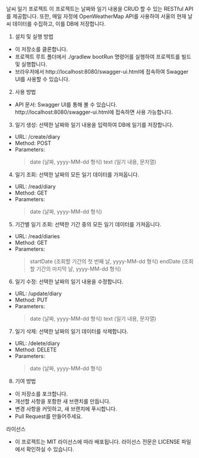 날씨 일기 프로젝트
이 프로젝트는 날짜와 일기 내용을 CRUD 할 수 있는 RESTful API를 제공합니다. 또한, 매일 자정에 OpenWeatherMap API를 사용하여 서울의 현재 날씨 데이터를 수집하고, 이를 DB에 저장합니다.

1. 설치 및 실행 방법
- 이 저장소를 클론합니다.
- 프로젝트 루트 폴더에서 ./gradlew bootRun 명령어를 실행하여 프로젝트를 빌드 및 실행합니다.
- 브라우저에서 http://localhost:8080/swagger-ui.html에 접속하여 Swagger UI를 사용할 수 있습니다.
2. 사용 방법
- API 문서: Swagger UI를 통해 볼 수 있습니다. http://localhost:8080/swagger-ui.html에 접속하면 사용 가능합니다.

3. 일기 생성: 선택한 날짜와 일기 내용을 입력하여 DB에 일기를 저장합니다.
- URL: /create/diary
- Method: POST
- Parameters:
  > date (날짜, yyyy-MM-dd 형식)
  > text (일기 내용, 문자열)

4. 일기 조회: 선택한 날짜의 모든 일기 데이터를 가져옵니다.
- URL: /read/diary
- Method: GET
- Parameters:
  > date (날짜, yyyy-MM-dd 형식)

5. 기간별 일기 조회: 선택한 기간 중의 모든 일기 데이터를 가져옵니다.
- URL: /read/diaries
- Method: GET
- Parameters:
  > startDate (조회할 기간의 첫 번째 날, yyyy-MM-dd 형식)
  > endDate (조회할 기간의 마지막 날, yyyy-MM-dd 형식)

6. 일기 수정: 선택한 날짜의 일기 내용을 수정합니다.
- URL: /update/diary
- Method: PUT
- Parameters:
  > date (날짜, yyyy-MM-dd 형식)
  > text (일기 내용, 문자열)

7. 일기 삭제: 선택한 날짜의 일기 데이터를 삭제합니다.
- URL: /delete/diary
- Method: DELETE
- Parameters:
  > date (날짜, yyyy-MM-dd 형식)

8. 기여 방법
- 이 저장소를 포크합니다.
- 개선할 사항을 포함한 새 브랜치를 만듭니다.
- 변경 사항을 커밋하고, 새 브랜치에 푸시합니다.
- Pull Request를 만들어주세요.

라이선스
- 이 프로젝트는 MIT 라이선스에 따라 배포됩니다. 라이선스 전문은 LICENSE 파일에서 확인하실 수 있습니다.
